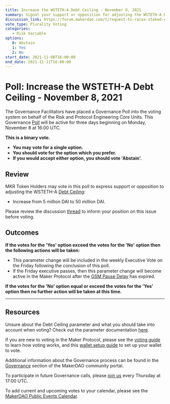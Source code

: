 ```yaml
---
title: Increase the WSTETH-A Debt Ceiling - November 8, 2021
summary: Signal your support or opposition for adjusting the WSTETH-A Debt Ceiling from 5 million DAI to 50 million DAI.
discussion_link: https://forum.makerdao.com/t/request-to-raise-staked-eth-dc-to-50m/11402
vote_type: Plurality Voting
categories:
   - Risk Variable
options:
   0: Abstain
   1: Yes
   2: No
start_date: 2021-11-08T16:00:00
end_date: 2021-11-11T16:00:00
---
```

# Poll: Increase the WSTETH-A Debt Ceiling - November 8, 2021

The Governance Facilitators have placed a Governance Poll into the voting system on behalf of the Risk and Protocol Engineering Core Units. This Governance [Poll](https://community-development.makerdao.com/en/learn/governance/on-chain-gov) will be active for three days beginning on Monday, November 8 at 16:00 UTC.

**This is a binary vote.** 
- **You may vote for a single option.** 
- **You should vote for the option which you prefer.**
- **If you would accept either option, you should vote 'Abstain'.**

## Review 

MKR Token Holders may vote in this poll to express support or opposition to adjusting the WSTETH-A [Debt Ceiling](https://community-development.makerdao.com/en/learn/governance/param-debt-ceiling):
* Increase from 5 million DAI to 50 million DAI.

Please review the discussion [thread](https://forum.makerdao.com/t/request-to-raise-staked-eth-dc-to-50m/11402) to inform your position on this issue before voting.

## Outcomes

**If the votes for the 'Yes' option exceed the votes for the 'No' option then the following actions will be taken:**
* This parameter change will be included in the weekly Executive Vote on the Friday following the conclusion of this poll. 
* If the Friday executive passes, then this parameter change will become active in the Maker Protocol after the [GSM Pause Delay](https://community-development.makerdao.com/en/learn/governance/param-gsm-pause-delay) has expired.

**If the votes for the 'No' option equal or exceed the votes for the 'Yes' option then no further action will be taken at this time.**

---

## Resources

Unsure about the Debt Ceiling parameter and what you should take into account when voting? Check out the parameter documentation [here](https://community-development.makerdao.com/en/learn/governance/param-debt-ceiling).

If you are new to voting in the Maker Protocol, please see the [voting guide](https://community-development.makerdao.com/en/learn/governance/how-voting-works/) to learn how voting works, and this [wallet setup guide](https://community-development.makerdao.com/en/learn/governance/voting-setup/) to set up your wallet to vote.

Additional information about the Governance process can be found in the [Governance](https://community-development.makerdao.com/en/learn/governance) section of the MakerDAO community portal.

To participate in future Governance calls, please [join us](https://github.com/makerdao/community/tree/master/governance/governance-and-risk-meetings) every Thursday at 17:00 UTC.

To add current and upcoming votes to your calendar, please see the [MakerDAO Public Events Calendar](https://calendar.google.com/calendar/embed?src=makerdao.com_3efhm2ghipksegl009ktniomdk%40group.calendar.google.com&ctz=UTC&mode=week&showCalendars=0&showPrint=0).

